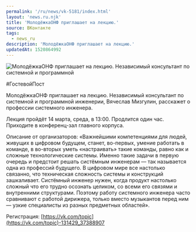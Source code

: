 ```yaml
---
permalink: '/ru/news/vk-5181/index.html'
layout: 'news.ru.njk'
title: 'МолодёжкаОНФ приглашает на лекцию.'
source: ВКонтакте
tags:
  - news_ru
description: 'МолодёжкаОНФ приглашает на лекцию.'
updatedAt: 1520864992
---
```

![МолодёжкаОНФ приглашает на лекцию. Независимый консультант по системной и программной](https://sun9-59.userapi.com/impf/c840734/v840734800/651b0/XyQMvaIhZ1k.jpg?size=960x600&quality=96&proxy=1&sign=673679f07276a88c0eba68ea968c4d99&c_uniq_tag=r0WEcMgo2JSGUcW19mXw_F8eMh9S3kerLf0RRPFQZ_A&type=album)

#ГостевойПост

МолодёжкаОНФ приглашает на лекцию. Независимый консультант по системной и программной инженерии, Вячеслав Мизгулин, расскажет о профессии системного инженера.

Лекция пройдёт 14 марта, среда, в 13:00. Продлится один час. Приходите в конференц-зал главного корпуса.

Описание от организаторов:
«Важнейшими компетенциями для людей, живущих в цифровом будущем, станет, во-первых, умение работать в команде, в во-вторых уметь «настраивать» такие команды, равно как и сложные технологические системы. Именно такие задачи в первую очередь и предстоит решать систёмным инженерам — так называется одна из профессий будущего. В цифровом мире все настолько связанно, что техническая сложность системы и конструкций зашкаливает. Систёмный инженер нужен, когда продукт настолько сложный что его трудно осознать целиком, со всеми его связями и внутренними структурами. Поэтому работу системного инженера часто сравнивают с работой дирижера, только вместо музыкантов перед ним — узкие специалисты из разных предметных областей».

Регистрация: [https://vk.com/topic](https://vk.com/topic)-131429_37388907
